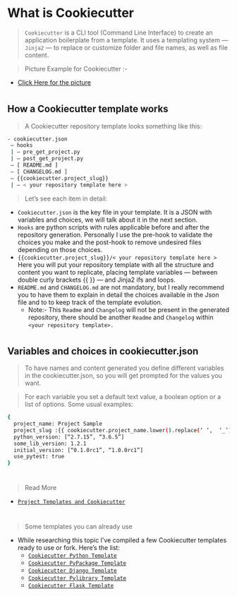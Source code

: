 # What is Cookiecutter

> `Cookiecutter` is a CLI tool (Command Line Interface) to create an application boilerplate from a template. It uses a templating system — `Jinja2` — to replace or customize folder and file names, as well as file content.

> Picture Example for Cookiecutter :- 

- [Click Here for the picture](example.png)

# 
## How a Cookiecutter template works

> A Cookiecutter repository template looks something like this:

```sh 
- cookiecutter.json
 — hooks
 | — pre_get_project.py
 | — post_get_project.py
 — [ README.md ]
 — [ CHANGELOG.md ]
 — {{cookiecutter.project_slug}}
 | — < your repository template here >
```
> Let’s see each item in detail:
- `Cookiecutter.json` is the key file in your template. It is a JSON with variables and choices, we will talk about it in the next section.
- `Hooks` are python scripts with rules applicable before and after the repository generation. Personally I use the pre-hook to validate the choices you make and the post-hook to remove undesired files depending on those choices.
- `{{cookiecutter.project_slug}}/< your repository template here >`
Here you will put your repository template with all the structure and content you want to replicate, placing template variables — between double curly brackets {{ }} — and Jinja2 ifs and loops.
- `README.md` and `CHANGELOG.md` are not mandatory, but I really recommend you to have them to explain in detail the choices available in the Json file and to to keep track of the template evolution.
    - Note:- This `Readme` and `Changelog` will not be present in the generated repository, there should be another `Readme` and `Changelog` within `<your repository template>.`

#
## Variables and choices in cookiecutter.json

> To have names and content generated you define different variables in the cookiecutter.json, so you will get prompted for the values you want.

> For each variable you set a default text value, a boolean option or a list of options. Some usual examples:

```sh 
{
  project_name: Project Sample
  project_slug :{{ cookiecutter.project_name.lower().replace(‘ ‘,  ‘_’).replace(‘-’, ‘_’) }}”
  python_version: [“2.7.15”, “3.6.5”]
  some_lib_version: 1.2.1
  initial_version: [“0.1.0rc1”, “1.0.0rc1”]
  use_pytest: true
}
```

#
> Read More 
- [`Project Templates and Cookiecutter`](https://medium.com/worldsensing-techblog/project-templates-and-cookiecutter-6d8f99a06374)

#
> Some templates you can already use

- While researching this topic I’ve compiled a few Cookiecutter templates ready to use or fork. Here’s the list:
    - [`Cookiecutter Python Template`](https://github.com/jacebrowning/template-python)
    - [`Cookiecutter PyPackage Template`](https://github.com/audreyr/cookiecutter-pypackage)    
    - [`Cookiecutter Django Template`](https://github.com/pydanny/cookiecutter-django)
    - [`Cookiecutter Pylibrary Template`](https://github.com/ionelmc/cookiecutter-pylibrary)
    - [`Cookiecutter Flask Template`](https://github.com/sloria/cookiecutter-flask)